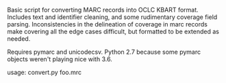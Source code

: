 Basic script for converting MARC records into OCLC KBART format. Includes text and identifier cleaning, and some rudimentary coverage field parsing. Inconsistencies in the delineation of coverage in marc records make covering all the edge cases difficult, but formatted to be extended as needed.

Requires pymarc and  unicodecsv. Python 2.7 because some pymarc objects weren't playing nice with 3.6.

usage: convert.py foo.mrc